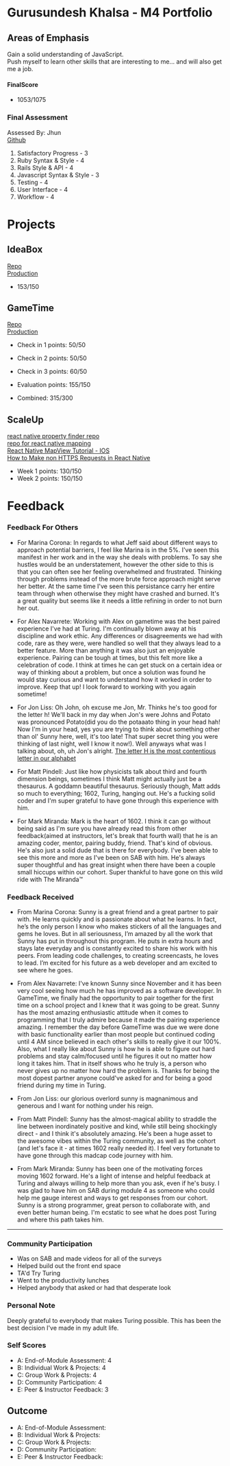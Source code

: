 # Gurusundesh Khalsa - M4 Portfolio

## Areas of Emphasis
Gain a solid understanding of JavaScript.  
Push myself to learn other skills that are interesting to me... and will also get me a job.


#### FinalScore  
* 1053/1075    

### Final Assessment

 Assessed By: Jhun  
 [Github](https://github.com/GKhalsa/thoughtbox)

1. Satisfactory Progress - 3
2. Ruby Syntax & Style - 4
3. Rails Style & API - 4
4. Javascript Syntax & Style - 3
5. Testing - 4
6. User Interface - 4
7. Workflow - 4

# Projects

## IdeaBox
[Repo](https://github.com/GKhalsa/idea_box)  
[Production](http://idea-boxer.herokuapp.com/)
- 153/150

## GameTime
 [Repo](https://github.com/GKhalsa/bounty_hunter_x)  
 [Production](https://gkhalsa.github.io/bounty_hunter_x/)
- Check in 1 points: 50/50
- Check in 2 points: 50/50
- Check in 3 points: 60/50
- Evaluation points: 155/150

- Combined: 315/300

## ScaleUp
[react native property finder repo](https://github.com/GKhalsa/reactPropertyFinder)  
[repo for react native mapping](https://github.com/GKhalsa/reactMapping)  
[React Native MapView Tutorial - IOS](https://medium.com/@gurusundesh/getting-started-with-react-native-mapview-5e0bd73aa602#.qpvhyyydc)  
[How to Make non HTTPS Requests in React Native](https://medium.com/@gurusundesh/how-to-make-non-https-requests-in-react-native-5e37ccc0166c#.hs6gqhm5s)


- Week 1 points: 130/150
- Week 2 points: 150/150

# Feedback

### Feedback For Others
- For Marina Corona: In regards to what Jeff said about different ways to approach potential barriers, I feel like Marina is in the 5%. I've seen this manifest in her work and in the way she deals with problems. To say she hustles would be an understatement, however the other side to this is that you can often see her feeling overwhelmed and frustrated. Thinking through problems instead of the more brute force approach might serve her better. At the same time I've seen this persistance carry her entire team through when otherwise they might have crashed and burned. It's a great quality but seems like it needs a little refining in order to not burn her out.

- For Alex Navarrete: Working with Alex on gametime was the best paired experience I've had at Turing. I'm continually blown away at his discipline and work ethic. Any differences or disagreements we had with code, rare as they were, were handled so well that they always lead to a better feature. More than anything it was also just an enjoyable experience. Pairing can be tough at times, but this felt more like a celebration of code. I think at times he can get stuck on a certain idea or way of thinking about a problem, but once a solution was found he would stay curious and want to understand how it worked in order to improve. Keep that up! I look forward to working with you again sometime!

- For Jon Liss: Oh John, oh excuse me Jon, Mr. Thinks he's too good for the letter h! We'll back in my day when Jon's were Johns and Potato was pronounced Potato(did you do the potaaato thing in your head hah! Now I'm in your head, yes you are trying to think about something other than ol' Sunny here, well, it's too late! That super secret thing you were thinking of last night, well I know it now!). Well anyways what was I talking about, oh, uh Jon's alright. [The letter H is the most contentious letter in our alphabet](www.theguardian.com/science/shortcuts/2013/nov/04/letter-h-contentious-alphabet-history-alphabetical-rosen)

- For Matt Pindell: Just like how physicists talk about third and fourth dimension beings, sometimes I think Matt might actually just be a thesaurus. A goddamn beautiful thesaurus. Seriously though, Matt adds so much to everything; 1602, Turing, hanging out. He's a fucking solid coder and I'm super grateful to have gone through this experience with him.

- For Mark Miranda: Mark is the heart of 1602. I think it can go without being said as I'm sure you have already read this from other feedback(aimed at instructors, let's break that fourth wall) that he is an amazing coder, mentor, pairing buddy, friend. That's kind of obvious. He's also just a solid dude that is there for everybody. I've been able to see this more and more as I've been on SAB with him. He's always super thoughtful and has great insight when there have been a couple small hiccups within our cohort. Super thankful to have gone on this wild ride with The Miranda™

### Feedback Received
- From Marina Corona: Sunny is a great friend and a great partner to pair with. He learns quickly and is passionate about what he learns. In fact, he’s the only person I know who makes stickers of all the languages and gems he loves. But in all seriousness, I’m amazed by all the work that Sunny has put in throughout this program.  He puts in extra hours and stays late everyday and is constantly excited to share his work with his peers.  From leading code challenges, to creating screencasts, he loves to lead. I’m excited for his future as a web developer and am excited to see where he goes.

- From Alex Navarrete: I've known Sunny since November and it has been very cool seeing how much he has improved as a software developer. In GameTime, we finally had the opportunity to pair together for the first time on a school project and I knew that it was going to be great. Sunny has the most amazing enthusiastic attitude when it comes to programming that I truly admire because it made the pairing experience amazing. I remember the day before GameTime was due we were done with basic functionality earlier than most people but continued coding until 4 AM since believed in each other's skills to really give it our 100%. Also, what I really like about Sunny is how he is able to figure out hard problems and stay calm/focused until he figures it out no matter how long it takes him. That in itself shows who he truly is, a person who never gives up no matter how hard the problem is. Thanks for being the most dopest partner anyone could've asked for and for being a good friend during my time in Turing.

- From Jon Liss: our glorious overlord sunny is magnanimous and generous and I want for nothing under his reign.

- From Matt Pindell: Sunny has the almost-magical ability to straddle the line between inordinately positive and kind, while still being shockingly direct - and I think it's absolutely amazing. He's been a huge asset to the awesome vibes within the Turing community, as well as the cohort (and let's face it - at times 1602 really needed it). I feel very fortunate to have gone through this madcap code journey with him.

- From Mark Miranda: Sunny has been one of the motivating forces moving 1602 forward. He's a light of intense and helpful feedback at Turing and always willing to help more than you ask, even if he's busy. I was glad to have him on SAB during module 4 as someone who could help me gauge interest and ways to get responses from our cohort. Sunny is a strong programmer, great person to collaborate with, and even better human being. I'm ecstatic to see what he does post Turing and where this path takes him.
____________________________________________________________________________________________________
### Community Participation
- Was on SAB and made videos for all of the surveys
- Helped build out the front end space
- TA'd Try Turing
- Went to the productivity lunches
- Helped anybody that asked or had that desperate look

### Personal Note

Deeply grateful to everybody that makes Turing possible. This has been the best decision I've made in my adult life.


### Self Scores

* A: End-of-Module Assessment: 4
* B: Individual Work & Projects: 4
* C: Group Work & Projects: 4
* D: Community Participation: 4
* E: Peer & Instructor Feedback: 3

## Outcome

* A: End-of-Module Assessment:
* B: Individual Work & Projects:
* C: Group Work & Projects:
* D: Community Participation:
* E: Peer & Instructor Feedback:
